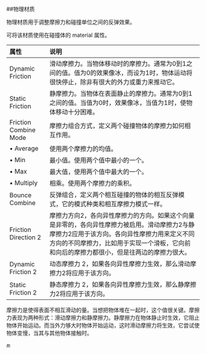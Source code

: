 ##物理材质

物理材质用于调整摩擦力和碰撞单位之间的反弹效果。

可将该材质使用在碰撞体的 material 属性。


|属性|说明|
|:-------|:------|
|Dynamic Friction|滑动摩擦力。当物体移动时的摩擦力。通常为0到1之间的值。值为0的效果像冰，而设为1时，物体运动将很快停止，除非有很大的外力或重力来推动它。|
|Static Friction|静摩擦力。当物体在表面静止的摩擦力。通常为0到1之间的值。当值为0时，效果像冰，当值为1时，使物体移动十分困难。|
|Friction Combine Mode|摩擦力组合方式，定义两个碰撞物体的摩擦力如何相互作用。|
|• Average|使用两个摩擦力的均值。|
|• Min|最小值。使用两个值中最小的一个。|
|• Max|最大值，使用两个值中最大的一个。|
|• Multiply|相乘。使用两个摩擦力的乘积。|
|Bounce Combine|反弹组合，定义两个相互碰撞的物体的相互反弹模式，它的模式种类和相互摩擦力模式一样。|
|Friction Direction 2|摩擦力方向2，各向异性摩擦力的方向。如果这个向量是非零的，各向异性摩擦力被启用。滑动摩擦力2与静摩擦力2应用于该方向。各向异性摩擦力用来定义不同方向的不同摩擦力，比如用于实现一个滑板，它向前和向后的摩擦力都很小，但是往两边的摩擦力很大。|
|Dynamic Friction 2|动态摩擦力 2，如果各向异性摩擦力生效，那么滑动摩擦力2将应用于该方向。|
|Static Friction 2|静态摩擦力 2，如果各向异性摩擦力生效，那么静摩擦力2将应用于该方向。|


摩擦力是使得表面不相互滑动的量。当想把物体堆在一起时，这个值很关键。摩擦力表现为两种形式：滑动摩擦力和静摩擦力。静摩擦力在物体静止时生效，它阻止物体开始运动。而当外力够大时物体开始运动，这时滑动摩擦力将生效，它尝试使物体变慢，当其与其他物体接触时。


🔚
